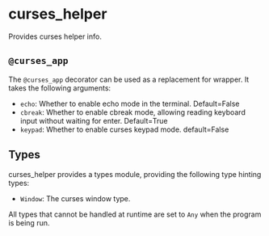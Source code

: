 # curses_helper

Provides curses helper info.

## `@curses_app`
The `@curses_app` decorator can be used as a replacement for wrapper. It takes the following arguments:
- `echo`: Whether to enable echo mode in the terminal. Default=False
- `cbreak`: Whether to enable cbreak mode, allowing reading keyboard input without waiting for enter. Default=True
- `keypad`: Whether to enable curses keypad mode. default=False

## Types
curses_helper provides a types module, providing the following type hinting types:
- `Window`: The curses window type.

All types that cannot be handled at runtime are set to `Any` when the program is being run.